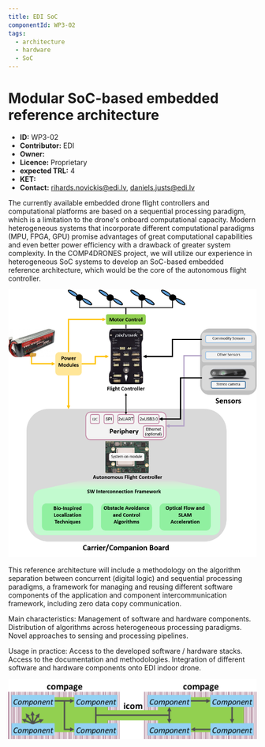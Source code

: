 ```yaml
---
title: EDI SoC
componentId: WP3-02
tags:
  - architecture
  - hardware
  - SoC
---
```


# Modular SoC-based embedded reference architecture

- __ID:__ WP3-02
- __Contributor:__ EDI
- __Owner:__ 
- __Licence:__ Proprietary
- __expected TRL:__ 4
- __KET:__
- __Contact:__ rihards.novickis@edi.lv, daniels.justs@edi.lv

The currently available embedded drone flight controllers and computational platforms are based on a sequential processing paradigm, which is a limitation to the drone's onboard computational capacity. Modern heterogeneous systems that incorporate different computational paradigms (MPU, FPGA, GPU) promise advantages of great computational capabilities and even better power efficiency with a drawback of greater system complexity. In the COMP4DRONES project, we will utilize our experience in heterogeneous SoC systems to develop an SoC-based embedded reference architecture, which would be the core of the autonomous flight controller.


![diagram](../../img/EDI_1.png)

This reference architecture will include a methodology on the algorithm separation between concurrent (digital logic) and sequential processing paradigms, a framework for managing and reusing different software components of the application and component intercommunication framework, including zero data copy communication.

Main characteristics:
Management of software and hardware components.
Distribution of algorithms across heterogeneous processing paradigms.
Novel approaches to sensing and processing pipelines.

Usage in practice:
Access to the developed software / hardware stacks.
Access to the documentation and methodologies.
Integration of different software and hardware components onto EDI indoor drone.

![component](../../img/EDI_2.png)
